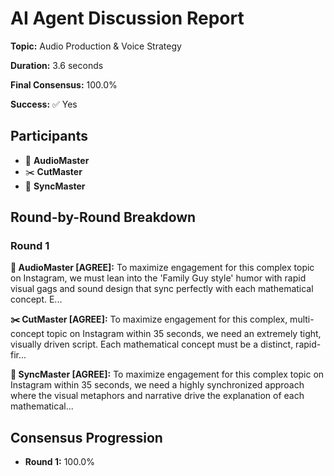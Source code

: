 # AI Agent Discussion Report

**Topic:** Audio Production & Voice Strategy

**Duration:** 3.6 seconds

**Final Consensus:** 100.0%

**Success:** ✅ Yes

## Participants

- 🎵 **AudioMaster**
- ✂️ **CutMaster**
- 🎯 **SyncMaster**

## Round-by-Round Breakdown

### Round 1

**🎵 AudioMaster [AGREE]:** To maximize engagement for this complex topic on Instagram, we must lean into the 'Family Guy style' humor with rapid visual gags and sound design that sync perfectly with each mathematical concept. E...

**✂️ CutMaster [AGREE]:** To maximize engagement for this complex, multi-concept topic on Instagram within 35 seconds, we need an extremely tight, visually driven script. Each mathematical concept must be a distinct, rapid-fir...

**🎯 SyncMaster [AGREE]:** To maximize engagement for this complex topic on Instagram within 35 seconds, we need a highly synchronized approach where the visual metaphors and narrative drive the explanation of each mathematical...

## Consensus Progression

- **Round 1:** 100.0%
